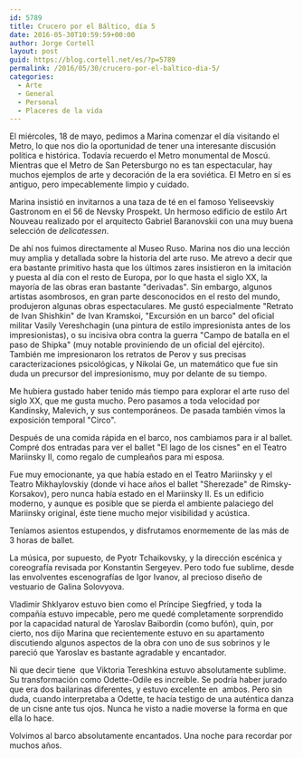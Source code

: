 ```yaml
---
id: 5789
title: Crucero por el Báltico, día 5
date: 2016-05-30T10:59:59+00:00
author: Jorge Cortell
layout: post
guid: https://blog.cortell.net/es/?p=5789
permalink: /2016/05/30/crucero-por-el-baltico-dia-5/
categories:
  - Arte
  - General
  - Personal
  - Placeres de la vida
---
```

El miércoles, 18 de mayo, pedimos a Marina comenzar el día visitando el Metro, lo que nos dio la oportunidad de tener una interesante discusión política e histórica. Todavía recuerdo el Metro monumental de Moscú. Mientras que el Metro de San Petersburgo no es tan espectacular, hay muchos ejemplos de arte y decoración de la era soviética. El Metro en sí es antiguo, pero impecablemente limpio y cuidado.

Marina insistió en invitarnos a una taza de té en el famoso Yeliseevskiy Gastronom en el 56 de Nevsky Prospekt. Un hermoso edificio de estilo Art Nouveau realizado por el arquitecto Gabriel Baranovskii con una muy buena selección de _delicatessen_.

De ahí nos fuimos directamente al Museo Ruso. Marina nos dio una lección muy amplia y detallada sobre la historia del arte ruso. Me atrevo a decir que era bastante primitivo hasta que los últimos zares insistieron en la imitación y puesta al día con el resto de Europa, por lo que hasta el siglo XX, la mayoría de las obras eran bastante "derivadas". Sin embargo, algunos artistas asombrosos, en gran parte desconocidos en el resto del mundo, produjeron algunas obras espectaculares. Me gustó especialmente "Retrato de Ivan Shishkin" de Ivan Kramskoi, "Excursión en un barco" del oficial militar Vasily Vereshchagin (una pintura de estilo impresionista antes de los impresionistas), o su incisiva obra contra la guerra "Campo de batalla en el paso de Shipka" (muy notable proviniendo de un oficial del ejército). También me impresionaron los retratos de Perov y sus precisas caracterizaciones psicológicas, y Nikolai Ge, un matemático que fue sin duda un precursor del impresionismo, muy por delante de su tiempo.

Me hubiera gustado haber tenido más tiempo para explorar el arte ruso del siglo XX, que me gusta mucho. Pero pasamos a toda velocidad por Kandinsky, Malevich, y sus contemporáneos. De pasada también vimos la exposición temporal "Circo".

Después de una comida rápida en el barco, nos cambiamos para ir al ballet. Compré dos entradas para ver el ballet "El lago de los cisnes" en el Teatro Mariinsky II, como regalo de cumpleaños para mi esposa.

Fue muy emocionante, ya que había estado en el Teatro Mariinsky y el Teatro Mikhaylovskiy (donde vi hace años el ballet "Sherezade" de Rimsky-Korsakov), pero nunca había estado en el Mariinsky II. Es un edificio moderno, y aunque es posible que se pierda el ambiente palaciego del Mariinsky original, éste tiene mucho mejor visibilidad y acústica.

Teníamos asientos estupendos, y disfrutamos enormemente de las más de 3 horas de ballet.

La música, por supuesto, de Pyotr Tchaikovsky, y la dirección escénica y coreografía revisada por Konstantin Sergeyev. Pero todo fue sublime, desde las envolventes escenografías de Igor Ivanov, al precioso diseño de vestuario de Galina Solovyova.

Vladimir Shklyarov estuvo bien como el Príncipe Siegfried, y toda la compañía estuvo impecable, pero me quedé completamente sorprendido por la capacidad natural de Yaroslav Baibordin (como bufón), quin, por cierto, nos dijo Marina que recientemente estuvo en su apartamento discutiendo algunos aspectos de la obra con uno de sus sobrinos y le pareció que Yaroslav es bastante agradable y encantador.

Ni que decir tiene  que Viktoria Tereshkina estuvo absolutamente sublime. Su transformación como Odette-Odile es increíble. Se podría haber jurado que era dos bailarinas diferentes, y estuvo excelente en  ambos. Pero sin duda, cuando interpretaba a Odette, te hacía testigo de una auténtica danza de un cisne ante tus ojos. Nunca he visto a nadie moverse la forma en que ella lo hace.

Volvimos al barco absolutamente encantados. Una noche para recordar por muchos años.